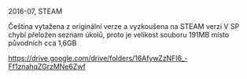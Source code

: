 2016-07, STEAM

Čeština vytažena z originální verze a vyzkoušena na STEAM verzi
V SP chybí přeložen seznam úkolů, proto je velikost souboru 191MB místo původních cca 1,6GB

https://drive.google.com/drive/folders/16AfywZzNFl6_-Ff1znahqZGrzMNe6Zwf
